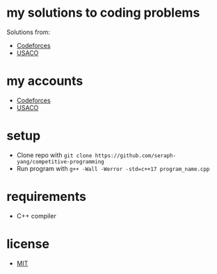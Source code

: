 # my solutions to coding problems
Solutions from:
- [Codeforces](https://codeforces.com)
- [USACO](https://usaco.org)

# my accounts
- [Codeforces](https://codeforces.com/profile/seraphy)
- [USACO]( )

# setup
- Clone repo with `git clone https://github.com/seraph-yang/competitive-programming`
- Run program with `g++ -Wall -Werror -std=c++17 program_name.cpp`

# requirements
- C++ compiler

# license
- [MIT](https://github.com/seraph-yang/competitive-programming/LICENSE.md)

